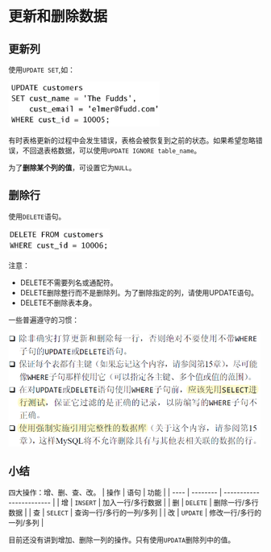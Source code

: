 # 更新和删除数据

## 更新列
使用`UPDATE SET`,如：

<img src="./img/update-example.png" width="300"/>

有时表格更新的过程中会发生错误，表格会被恢复到之前的状态。如果希望忽略错误，不回退表格数据，可以使用`UPDATE IGNORE table_name`。

为了**删除某个列的值**，可设置它为`NULL`。

## 删除行
使用`DELETE`语句。

<img src="./img/delete-example-1.png" width="200"/>

注意：
- DELETE不需要列名或通配符。
- DELETE删除整行而不是删除列。为了删除指定的列，请使用UPDATE语句。
- DELETE不删除表本身。

一些普遍遵守的习惯：

<img src="./img/更新删除习惯.png" width="500" />

## 小结

四大操作：增、删、查、改。
| 操作 | 语句     | 功能                     |
| ---- | -------- | ------------------------ |
| 增   | `INSERT` | 加入一行/多行数据        |
| 删   | `DELETE` | 删除一行/多行数据        |
| 查   | `SELECT` | 查询一行/多行的一列/多列 |
| 改   | `UPDATE` | 修改一行/多行的一列/多列 |

目前还没有讲到增加、删除一列的操作。只有使用`UPDATA`删除列中的值。